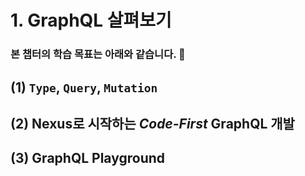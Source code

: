# 1. GraphQL 살펴보기
### 본 챕터의 학습 목표는 아래와 같습니다. 👏

## (1) `Type`, `Query`, `Mutation`

## (2) Nexus로 시작하는 *Code-First* GraphQL 개발

## (3) GraphQL Playground
